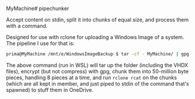 MyMachine# pipechunker

Accept content on stdin, split it into chunks of equal size, and process them with a command.

Designed for use with rclone for uploading a Windows Image of a system. The pipeline I use for that is:

```bash
prima@MyMachine /mnt/e/WindowsImageBackup $ tar -cf - MyMachine/ | gpg --compress-algo none -er me@example.com | pv | python3 ~/Desktop/pipechunk.py --name "od:/WindowsImageBackup/MyMachine.2018-12-01/MyMachine-2018-12-01.tar.enc" --command '["rclone", "rcat", "--verbose", "--stats", "10s"]' --chunk-size 50000000 --parallel 8
```

The above command (run in WSL) will tar up the folder (including the VHDX files), encrypt (but not compress) with gpg, chunk them into 50-million byte pieces, handling 8 pieces at a time, and run `rclone rcat` on the chunks (which are all kept in member, and just piped to stdin of the command that's spawned) to stuff them in OneDrive.
